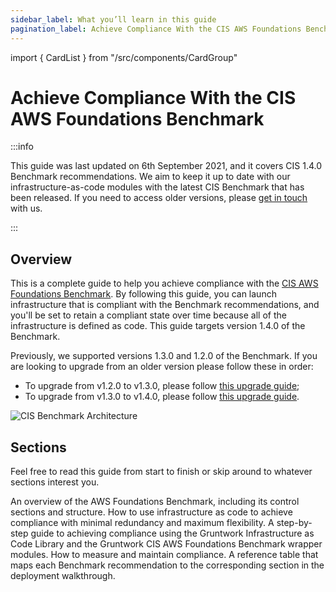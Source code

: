 ```yaml
---
sidebar_label: What you’ll learn in this guide
pagination_label: Achieve Compliance With the CIS AWS Foundations Benchmark
---
```


import { CardList } from "/src/components/CardGroup"

# Achieve Compliance With the CIS AWS Foundations Benchmark

:::info

This guide was last updated on 6th September 2021, and it covers CIS 1.4.0 Benchmark recommendations. We aim to keep
it up to date with our infrastructure-as-code modules with the latest CIS Benchmark that has been released.
If you need to access older versions, please [get in touch](/docs/guides/support) with us.

:::

## Overview

This is a complete guide to help you achieve compliance with the
[CIS AWS Foundations Benchmark](https://www.cisecurity.org/benchmark/amazon_web_services/). By following this guide,
you can launch infrastructure that is compliant with the Benchmark recommendations, and you'll be set to retain a
compliant state over time because all of the infrastructure is defined as code. This guide targets version 1.4.0 of the Benchmark.

Previously, we supported versions 1.3.0 and 1.2.0 of the Benchmark. If you are looking to upgrade from an older version please follow these in order:

- To upgrade from v1.2.0 to v1.3.0, please follow [this upgrade guide](../../../stay-up-to-date/1-cis/1-how-to-update-to-cis-13/0-intro.md);
- To upgrade from v1.3.0 to v1.4.0, please follow [this upgrade guide](../../../stay-up-to-date/1-cis/0-how-to-update-to-cis-14/0-intro.md).

![CIS Benchmark Architecture](/img/guides/build-it-yourself/achieve-compliance/cis-account-architecture.png)

## Sections

Feel free to read this guide from start to finish or skip around to whatever sections interest you.

<CardList>
  <Card
    title="Core Concepts"
    href="../core-concepts/intro"
  >
    An overview of the AWS Foundations Benchmark, including its control sections and structure.
  </Card>
  <Card
    title="Production-grade Design"
    href="../production-grade-design/intro"
  >
    How to use infrastructure as code to achieve compliance with minimal redundancy and maximum flexibility.
  </Card>
  <Card
    title="Deployment Walkthrough"
    href="../deployment-walkthrough/pre-requisites"
  >
    A step-by-step guide to achieving compliance using the Gruntwork Infrastructure as Code Library and the Gruntwork CIS AWS Foundations Benchmark wrapper modules.
  </Card>
  <Card
    title="Next Steps"
    href="../next-steps"
  >
    How to measure and maintain compliance.
  </Card>
  <Card
    title="Traceability Matrix"
    href="../traceability-matrix"
  >
    A reference table that maps each Benchmark recommendation to the corresponding section in the deployment
walkthrough.
  </Card>
</CardList>
